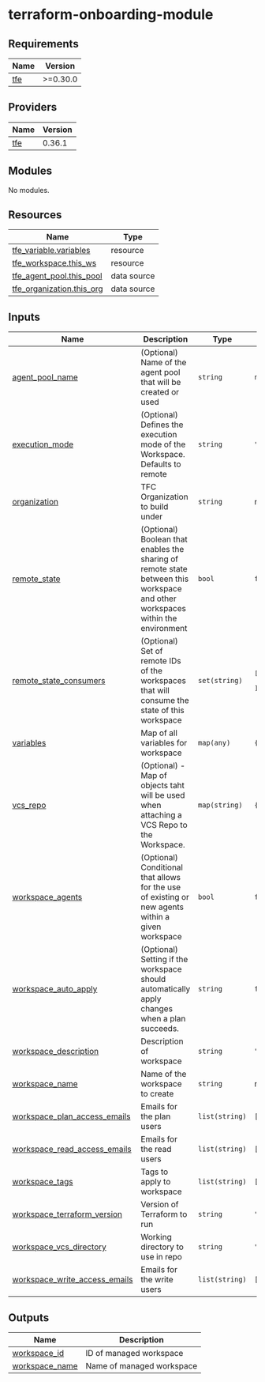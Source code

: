 # terraform-onboarding-module

<!-- BEGINNING OF PRE-COMMIT-TERRAFORM DOCS HOOK -->
## Requirements

| Name | Version |
|------|---------|
| <a name="requirement_tfe"></a> [tfe](#requirement\_tfe) | >=0.30.0 |

## Providers

| Name | Version |
|------|---------|
| <a name="provider_tfe"></a> [tfe](#provider\_tfe) | 0.36.1 |

## Modules

No modules.

## Resources

| Name | Type |
|------|------|
| [tfe_variable.variables](https://registry.terraform.io/providers/hashicorp/tfe/latest/docs/resources/variable) | resource |
| [tfe_workspace.this_ws](https://registry.terraform.io/providers/hashicorp/tfe/latest/docs/resources/workspace) | resource |
| [tfe_agent_pool.this_pool](https://registry.terraform.io/providers/hashicorp/tfe/latest/docs/data-sources/agent_pool) | data source |
| [tfe_organization.this_org](https://registry.terraform.io/providers/hashicorp/tfe/latest/docs/data-sources/organization) | data source |

## Inputs

| Name | Description | Type | Default | Required |
|------|-------------|------|---------|:--------:|
| <a name="input_agent_pool_name"></a> [agent\_pool\_name](#input\_agent\_pool\_name) | (Optional) Name of the agent pool that will be created or used | `string` | `null` | no |
| <a name="input_execution_mode"></a> [execution\_mode](#input\_execution\_mode) | (Optional) Defines the execution mode of the Workspace. Defaults to remote | `string` | `"remote"` | no |
| <a name="input_organization"></a> [organization](#input\_organization) | TFC Organization to build under | `string` | n/a | yes |
| <a name="input_remote_state"></a> [remote\_state](#input\_remote\_state) | (Optional) Boolean that enables the sharing of remote state between this workspace and other workspaces within the environment | `bool` | `false` | no |
| <a name="input_remote_state_consumers"></a> [remote\_state\_consumers](#input\_remote\_state\_consumers) | (Optional) Set of remote IDs of the workspaces that will consume the state of this workspace | `set(string)` | <pre>[<br>  ""<br>]</pre> | no |
| <a name="input_variables"></a> [variables](#input\_variables) | Map of all variables for workspace | `map(any)` | `{}` | no |
| <a name="input_vcs_repo"></a> [vcs\_repo](#input\_vcs\_repo) | (Optional) - Map of objects taht will be used when attaching a VCS Repo to the Workspace. | `map(string)` | `{}` | no |
| <a name="input_workspace_agents"></a> [workspace\_agents](#input\_workspace\_agents) | (Optional) Conditional that allows for the use of existing or new agents within a given workspace | `bool` | `false` | no |
| <a name="input_workspace_auto_apply"></a> [workspace\_auto\_apply](#input\_workspace\_auto\_apply) | (Optional)  Setting if the workspace should automatically apply changes when a plan succeeds. | `string` | `false` | no |
| <a name="input_workspace_description"></a> [workspace\_description](#input\_workspace\_description) | Description of workspace | `string` | `""` | no |
| <a name="input_workspace_name"></a> [workspace\_name](#input\_workspace\_name) | Name of the workspace to create | `string` | n/a | yes |
| <a name="input_workspace_plan_access_emails"></a> [workspace\_plan\_access\_emails](#input\_workspace\_plan\_access\_emails) | Emails for the plan users | `list(string)` | `[]` | no |
| <a name="input_workspace_read_access_emails"></a> [workspace\_read\_access\_emails](#input\_workspace\_read\_access\_emails) | Emails for the read users | `list(string)` | `[]` | no |
| <a name="input_workspace_tags"></a> [workspace\_tags](#input\_workspace\_tags) | Tags to apply to workspace | `list(string)` | `[]` | no |
| <a name="input_workspace_terraform_version"></a> [workspace\_terraform\_version](#input\_workspace\_terraform\_version) | Version of Terraform to run | `string` | `"latest"` | no |
| <a name="input_workspace_vcs_directory"></a> [workspace\_vcs\_directory](#input\_workspace\_vcs\_directory) | Working directory to use in repo | `string` | `"root_directory"` | no |
| <a name="input_workspace_write_access_emails"></a> [workspace\_write\_access\_emails](#input\_workspace\_write\_access\_emails) | Emails for the write users | `list(string)` | `[]` | no |

## Outputs

| Name | Description |
|------|-------------|
| <a name="output_workspace_id"></a> [workspace\_id](#output\_workspace\_id) | ID of managed workspace |
| <a name="output_workspace_name"></a> [workspace\_name](#output\_workspace\_name) | Name of managed workspace |
<!-- END OF PRE-COMMIT-TERRAFORM DOCS HOOK -->

